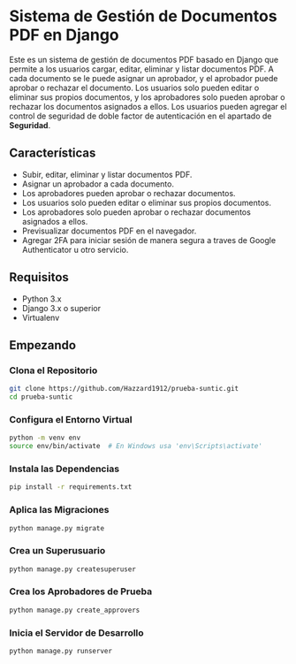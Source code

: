 # Sistema de Gestión de Documentos PDF en Django

Este es un sistema de gestión de documentos PDF basado en Django que permite a los usuarios cargar, editar, eliminar y listar documentos PDF. A cada documento se le puede asignar un aprobador, y el aprobador puede aprobar o rechazar el documento. Los usuarios solo pueden editar o eliminar sus propios documentos, y los aprobadores solo pueden aprobar o rechazar los documentos asignados a ellos. Los usuarios pueden agregar el control de seguridad de doble factor de autenticación en el apartado de **Seguridad**.

## Características

- Subir, editar, eliminar y listar documentos PDF.
- Asignar un aprobador a cada documento.
- Los aprobadores pueden aprobar o rechazar documentos.
- Los usuarios solo pueden editar o eliminar sus propios documentos.
- Los aprobadores solo pueden aprobar o rechazar documentos asignados a ellos.
- Previsualizar documentos PDF en el navegador.
- Agregar 2FA para iniciar sesión de manera segura a traves de Google Authenticator u otro servicio.

## Requisitos

- Python 3.x
- Django 3.x o superior
- Virtualenv

## Empezando

### Clona el Repositorio

```sh
git clone https://github.com/Hazzard1912/prueba-suntic.git 
cd prueba-suntic
```

### Configura el Entorno Virtual

```sh
python -m venv env
source env/bin/activate  # En Windows usa 'env\Scripts\activate'
```

### Instala las Dependencias

```sh
pip install -r requirements.txt
```

### Aplica las Migraciones

```sh
python manage.py migrate
```

### Crea un Superusuario

```sh
python manage.py createsuperuser
```

### Crea los Aprobadores de Prueba

```sh
python manage.py create_approvers
```

### Inicia el Servidor de Desarrollo

```sh
python manage.py runserver
```